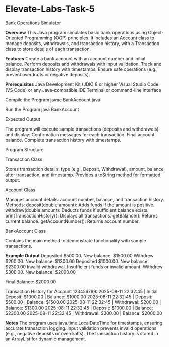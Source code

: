 # Elevate-Labs-Task-5
Bank Operations Simulator

**Overview**
This Java program simulates basic bank operations using Object-Oriented Programming (OOP) principles. It includes an Account class to manage deposits, withdrawals, and transaction history, with a Transaction class to store details of each transaction.

**Features**
Create a bank account with an account number and initial balance.
Perform deposits and withdrawals with input validation.
Track and display transaction history with timestamps.
Ensure safe operations (e.g., prevent overdrafts or negative deposits).

**Prerequisites**
Java Development Kit (JDK) 8 or higher
Visual Studio Code (VS Code) or any Java-compatible IDE
Terminal or command-line interface

Compile the Program
javac BankAccount.java

Run the Program
java BankAccount


Expected Output

The program will execute sample transactions (deposits and withdrawals) and display:
Confirmation messages for each transaction.
Final account balance.
Complete transaction history with timestamps.





Program Structure

Transaction Class

Stores transaction details: type (e.g., Deposit, Withdrawal), amount, balance after transaction, and timestamp.
Provides a toString method for formatted output.


Account Class

Manages account details: account number, balance, and transaction history.
Methods:
deposit(double amount): Adds funds if the amount is positive.
withdraw(double amount): Deducts funds if sufficient balance exists.
printTransactionHistory(): Displays all transactions.
getBalance(): Returns current balance.
getAccountNumber(): Returns account number.




BankAccount Class

Contains the main method to demonstrate functionality with sample transactions.



**Example Output**
Deposited $500.00. New balance: $1500.00
Withdrew $200.00. New balance: $1300.00
Deposited $1000.00. New balance: $2300.00
Invalid withdrawal. Insufficient funds or invalid amount.
Withdrew $300.00. New balance: $2000.00

Final Balance: $2000.00

Transaction History for Account 123456789:
2025-08-11 22:32:45 | Initial Deposit: $1000.00 | Balance: $1000.00
2025-08-11 22:32:45 | Deposit: $500.00 | Balance: $1500.00
2025-08-11 22:32:45 | Withdrawal: $200.00 | Balance: $1300.00
2025-08-11 22:32:45 | Deposit: $1000.00 | Balance: $2300.00
2025-08-11 22:32:45 | Withdrawal: $300.00 | Balance: $2000.00


**Notes**
The program uses java.time.LocalDateTime for timestamps, ensuring accurate transaction logging.
Input validation prevents invalid operations (e.g., negative deposits or overdrafts).
The transaction history is stored in an ArrayList for dynamic management.


